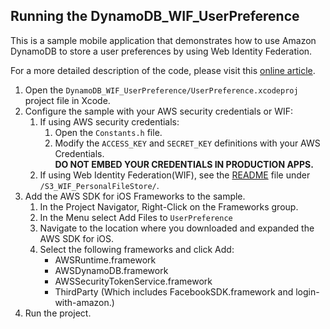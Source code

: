 ## Running the DynamoDB_WIF_UserPreference

This is a sample mobile application that demonstrates how to use Amazon DynamoDB to store a user preferences by using Web Identity Federation.

For a more detailed description of the code, please visit this [online article](http://aws.amazon.com/articles/7439603059327617).

1.  Open the `DynamoDB_WIF_UserPreference/UserPreference.xcodeproj` project file in Xcode.
2.  Configure the sample with your AWS security credentials or WIF:
	1. If using AWS security credentials:
		1.  Open the `Constants.h` file.
		2.  Modify the `ACCESS_KEY` and `SECRET_KEY` definitions with your AWS Credentials.  
			**DO NOT EMBED YOUR CREDENTIALS IN PRODUCTION APPS.**
	2. If using Web Identity Federation(WIF), see the [README](../S3_WIF_PersonalFileStore/README.md) file under `/S3_WIF_PersonalFileStore/`.
3.  Add the AWS SDK for iOS Frameworks to the sample.
	1.  In the Project Navigator, Right-Click on the Frameworks group.
	2.  In the Menu select Add Files to `UserPreference`
	3.  Navigate to the location where you downloaded and expanded the AWS SDK for iOS.
	4.  Select the following frameworks and click Add:
		*  AWSRuntime.framework
		*  AWSDynamoDB.framework
		*  AWSSecurityTokenService.framework
		*  ThirdParty (Which includes FacebookSDK.framework and login-with-amazon.)
4.  Run the project.
